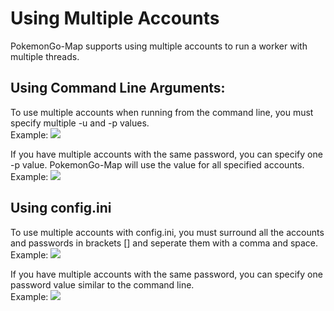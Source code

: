 # Using Multiple Accounts

PokemonGo-Map supports using multiple accounts to run a worker with multiple threads.


## Using Command Line Arguments:

To use multiple accounts when running from the command line, you must specify multiple -u and -p values.  
Example: ![](http://thunderfox.nl/sharex/ym9wqVkdgo.png)

If you have multiple accounts with the same password, you can specify one -p value. PokemonGo-Map will use the value for all specified accounts.  
Example: ![](http://thunderfox.nl/sharex/0D87g662Kb.png)

## Using config.ini

To use multiple accounts with config.ini, you must surround all the accounts and passwords in brackets [] and seperate them with a comma and space.  
Example: ![](http://thunderfox.nl/sharex/AgAA51omos.png)

If you have multiple accounts with the same password, you can specify one password value similar to the command line.  
Example: ![](http://thunderfox.nl/sharex/7DCL90Mtht.png)
